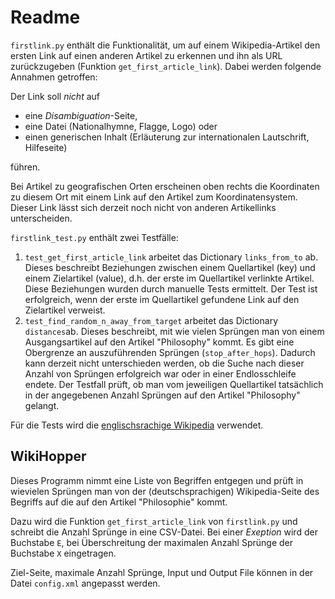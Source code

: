 # Readme

`firstlink.py` enthält die Funktionalität, um auf einem Wikipedia-Artikel den
ersten Link auf einen anderen Artikel zu erkennen und ihn als URL
zurückzugeben (Funktion `get_first_article_link`). Dabei werden folgende
Annahmen getroffen:

Der Link soll _nicht_ auf

- eine _Disambiguation_-Seite,
- eine Datei (Nationalhymne, Flagge, Logo) oder
- einen generischen Inhalt (Erläuterung zur internationalen Lautschrift, Hilfeseite)

führen.

Bei Artikel zu geografischen Orten erscheinen oben rechts die Koordinaten zu
diesem Ort mit einem Link auf den Artikel zum Koordinatensystem. Dieser Link
lässt sich derzeit noch nicht von anderen Artikellinks unterscheiden.

`firstlink_test.py` enthält zwei Testfälle:

1. `test_get_first_article_link` arbeitet das Dictionary `links_from_to` ab.
   Dieses beschreibt Beziehungen zwischen einem Quellartikel (key) und einem
   Zielartikel (value), d.h. der erste im Quellartikel verlinkte Artikel. Diese
   Beziehungen wurden durch manuelle Tests ermittelt. Der Test ist erfolgreich,
   wenn der erste im Quellartikel gefundene Link auf den Zielartikel verweist.
2. `test_find_random_n_away_from_target` arbeitet das Dictionary `distances`ab.
   Dieses beschreibt, mit wie vielen Sprüngen man von einem Ausgangsartikel auf
   den Artikel "Philosophy" kommt. Es gibt eine Obergrenze an auszuführenden
   Sprüngen (`stop_after_hops`). Dadurch kann derzeit nicht unterschieden
   werden, ob die Suche nach dieser Anzahl von Sprüngen erfolgreich war oder in
   einer Endlosschleife endete. Der Testfall prüft, ob man vom jeweiligen
   Quellartikel tatsächlich in der angegebenen Anzahl Sprüngen auf den Artikel
   "Philosophy" gelangt.

Für die Tests wird die [englischsrachige Wikipedia](https://en.wikipedia.org/wiki) verwendet.

## WikiHopper

Dieses Programm nimmt eine Liste von Begriffen entgegen und prüft in wievielen Sprüngen man von der (deutschsprachigen) Wikipedia-Seite des Begriffs auf die auf den Artikel "Philosophie" kommt.

Dazu wird die Funktion `get_first_article_link` von `firstlink.py` und schreibt die Anzahl Sprünge in eine CSV-Datei. Bei einer _Exeption_ wird der Buchstabe `E`, bei Überschreitung der maximalen Anzahl Sprünge der Buchstabe `X` eingetragen.

Ziel-Seite, maximale Anzahl Sprünge, Input und Output File können in der Datei `config.xml` angepasst werden.